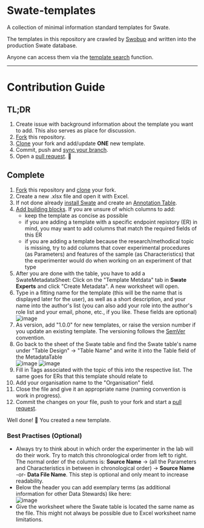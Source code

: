 # Swate-templates

A collection of minimal information standard templates for Swate.

The templates in this repository are crawled by [Swobup](https://github.com/nfdi4plants/Swobup) and written into the production Swate database.

Anyone can access them via the [template search](https://nfdi4plants.github.io/Swate-docs/docs/UserDocs/Docs05-Templates.html) function.

---

# Contribution Guide

## TL;DR

1. Create issue with background information about the template you want to add. This also serves as place for discussion.
2. [Fork](https://docs.github.com/en/get-started/quickstart/fork-a-repo) this repository.
3. [Clone](https://docs.github.com/en/repositories/creating-and-managing-repositories/cloning-a-repository) your fork and add/update **ONE** new template.
4. Commit, push and [sync your branch](https://docs.github.com/en/pull-requests/collaborating-with-pull-requests/working-with-forks/syncing-a-fork).
5. Open a [pull request](https://docs.github.com/en/pull-requests/collaborating-with-pull-requests/proposing-changes-to-your-work-with-pull-requests/about-pull-requests). :tada:

## Complete

1. [Fork](https://docs.github.com/en/get-started/quickstart/fork-a-repo) this repository and [clone](https://docs.github.com/en/repositories/creating-and-managing-repositories/cloning-a-repository) your fork.
2. Create a new .xlsx file and open it with Excel.  
3. If not done already [install Swate](https://nfdi4plants.github.io/Swate-docs/docs/UserDocs/Docs01-Installing-Swate.html) and create an [Annotation Table](https://nfdi4plants.github.io/Swate-docs/docs/UserDocs/Docs02-Annotation-Table.html).
4. [Add building blocks](https://nfdi4plants.github.io/Swate-docs/docs/UserDocs/Docs03-Building-Blocks.html). If you are unsure of which columns to add:
    - keep the template as concise as possible
    - if you are adding a template with a specific endpoint repistory (ER) in mind, you may want to add columns that match the required fields of this ER
    - if you are adding a template because the research/methodical topic is missing, try to add columns that cover experimental procedures (as Parameters) and features of the sample (as Characteristics) that the experimenter would do when working on an experiment of that type
5. After you are done with the table, you have to add a SwateMetadataSheet: Click on the "Template Metdata" tab in **Swate Experts** and click "Create Metadata". A new worksheet will open. 
6. Type in a fitting name for the template (this will be the name that is displayed later for the user), as well as a short description, and your name into the author's list (you can also add your role into the author's role list and your email, phone, etc., if you like. These fields are optional)
![image](https://user-images.githubusercontent.com/47781170/146255531-97318a5f-cc34-420f-9474-0b09621ba65a.png)
6. As version, add "1.0.0" for new templates, or raise the version number if you update an existing template. The versioning follows the [SemVer](https://semver.org/) convention.
7. Go back to the sheet of the Swate table and find the Swate table's name under "Table Design" -> "Table Name" and write it into the Table field of the MetadataTable  
![image](https://user-images.githubusercontent.com/47781170/146319637-10a00303-7f9f-4d0c-9fb0-a457ed7863f1.png)
![image](https://user-images.githubusercontent.com/47781170/146319563-3144b549-02c7-4cf2-b20b-677deee99322.png)
8. Fill in Tags associated with the topic of this into the respective list. The same goes for ERs that this template should relate to
9. Add your organisation name to the "Organisation" field.
10. Close the file and give it an appropriate name (naming convention is work in progress).
11. Commit the changes on your file, push to your fork and start a [pull request](https://docs.github.com/en/pull-requests/collaborating-with-pull-requests/proposing-changes-to-your-work-with-pull-requests/about-pull-requests).

Well done! :tada: You created a new template. 

### Best Practises (Optional)

- Always try to think about in which order the experimenter in the lab will do their work. Try to match this chronological order from left to right. The normal order of the columns is: **Source Name** -> (all the Parameters and Characteristics in between in chronological order) -> **Source Name** -or- **Data File Name**. This step is optional and only meant to increase readability.
- Below the header you can add exemplary terms (as additional information for other Data Stewards) like here:  
  ![image](https://user-images.githubusercontent.com/47781170/146252236-0dd11621-76e9-4d28-b5fe-b495362a1cc5.png)
- Give the worksheet where the Swate table is located the same name as the file. This might not always be possible due to Excel worksheet name limitations.
